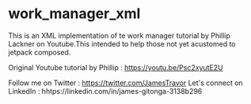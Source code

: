 # work_manager_xml
This is an XML implementation of te work manager tutorial by Phillip Lackner on Youtube.This intended to help those not yet acustomed to jetpack composed.


Original Youtube tutorial by Phillip : https://youtu.be/Psc2xyutE2U

Follow me on Twitter : https://twitter.com/JamesTravor
Let's connect on LinkedIn : hhtps://linkedin.com/in/james-gitonga-3138b296
